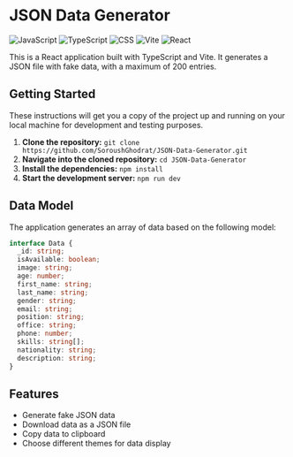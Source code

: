 # JSON Data Generator

![JavaScript](https://img.shields.io/badge/JavaScript-ES6+-yellow)
![TypeScript](https://img.shields.io/badge/TypeScript-5.0+-blue)
![CSS](https://img.shields.io/badge/CSS-3-blue)
![Vite](https://img.shields.io/badge/Vite-4.4.5-purple)
![React](https://img.shields.io/badge/React-18.2.0-blue)

This is a React application built with TypeScript and Vite. It generates a JSON file with fake data, with a maximum of 200 entries.

## Getting Started

These instructions will get you a copy of the project up and running on your local machine for development and testing purposes.

1. **Clone the repository:** `git clone https://github.com/SoroushGhodrat/JSON-Data-Generator.git`
2. **Navigate into the cloned repository:** `cd JSON-Data-Generator`
3. **Install the dependencies:** `npm install`
4. **Start the development server:** `npm run dev`

## Data Model

The application generates an array of data based on the following model:

```typescript
interface Data {
  _id: string;
  isAvailable: boolean;
  image: string;
  age: number;
  first_name: string;
  last_name: string;
  gender: string;
  email: string;
  position: string;
  office: string;
  phone: number;
  skills: string[];
  nationality: string;
  description: string;
}
```

## Features

- Generate fake JSON data
- Download data as a JSON file
- Copy data to clipboard
- Choose different themes for data display
